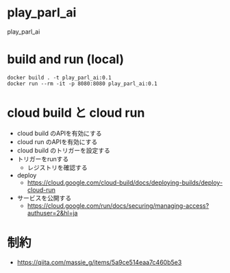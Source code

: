 # play_parl_ai
play_parl_ai

# build and run (local)
```
docker build . -t play_parl_ai:0.1
docker run --rm -it -p 8080:8080 play_parl_ai:0.1
```

# cloud build と cloud run
- cloud build のAPIを有効にする
- cloud run のAPIを有効にする
- cloud build のトリガーを設定する
- トリガーをrunする
    - レジストリを確認する
- deploy
    - https://cloud.google.com/cloud-build/docs/deploying-builds/deploy-cloud-run
- サービスを公開する
    - https://cloud.google.com/run/docs/securing/managing-access?authuser=2&hl=ja

# 制約
- https://qiita.com/massie_g/items/5a9ce514eaa7c460b5e3
